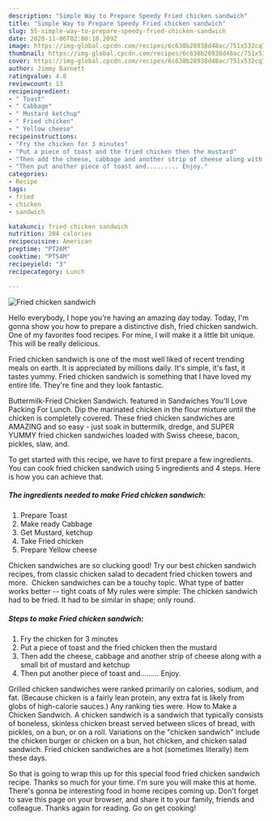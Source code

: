 ```yaml
---
description: "Simple Way to Prepare Speedy Fried chicken sandwich"
title: "Simple Way to Prepare Speedy Fried chicken sandwich"
slug: 55-simple-way-to-prepare-speedy-fried-chicken-sandwich
date: 2020-11-06T02:00:10.209Z
image: https://img-global.cpcdn.com/recipes/6c638b28938d48ac/751x532cq70/fried-chicken-sandwich-recipe-main-photo.jpg
thumbnail: https://img-global.cpcdn.com/recipes/6c638b28938d48ac/751x532cq70/fried-chicken-sandwich-recipe-main-photo.jpg
cover: https://img-global.cpcdn.com/recipes/6c638b28938d48ac/751x532cq70/fried-chicken-sandwich-recipe-main-photo.jpg
author: Jimmy Barnett
ratingvalue: 4.8
reviewcount: 13
recipeingredient:
- " Toast"
- " Cabbage"
- " Mustard ketchup"
- " Fried chicken"
- " Yellow cheese"
recipeinstructions:
- "Fry the chicken for 3 minutes"
- "Put a piece of toast and the fried chicken then the mustard"
- "Then add the cheese, cabbage and another strip of cheese along with a small bit of mustard and ketchup"
- "Then put another piece of toast and......... Enjoy."
categories:
- Recipe
tags:
- fried
- chicken
- sandwich

katakunci: fried chicken sandwich 
nutrition: 204 calories
recipecuisine: American
preptime: "PT26M"
cooktime: "PT54M"
recipeyield: "3"
recipecategory: Lunch

---
```



![Fried chicken sandwich](https://img-global.cpcdn.com/recipes/6c638b28938d48ac/751x532cq70/fried-chicken-sandwich-recipe-main-photo.jpg)

Hello everybody, I hope you're having an amazing day today. Today, I'm gonna show you how to prepare a distinctive dish, fried chicken sandwich. One of my favorites food recipes. For mine, I will make it a little bit unique. This will be really delicious.

Fried chicken sandwich is one of the most well liked of recent trending meals on earth. It is appreciated by millions daily. It's simple, it's fast, it tastes yummy. Fried chicken sandwich is something that I have loved my entire life. They're fine and they look fantastic.

Buttermilk-Fried Chicken Sandwich. featured in Sandwiches You&#39;ll Love Packing For Lunch. Dip the marinated chicken in the flour mixture until the chicken is completely covered. These fried chicken sandwiches are AMAZING and so easy - just soak in buttermilk, dredge, and SUPER YUMMY fried chicken sandwiches loaded with Swiss cheese, bacon, pickles, slaw, and.


To get started with this recipe, we have to first prepare a few ingredients. You can cook fried chicken sandwich using 5 ingredients and 4 steps. Here is how you can achieve that.

<!--inarticleads1-->

##### The ingredients needed to make Fried chicken sandwich:

1. Prepare  Toast
1. Make ready  Cabbage
1. Get  Mustard, ketchup
1. Take  Fried chicken
1. Prepare  Yellow cheese


Chicken sandwiches are so clucking good! Try our best chicken sandwich recipes, from classic chicken salad to decadent fried chicken towers and more. ‌ Chicken sandwiches can be a touchy topic. What type of batter works better -- tight coats of My rules were simple: The chicken sandwich had to be fried. It had to be similar in shape; only round. 

<!--inarticleads2-->

##### Steps to make Fried chicken sandwich:

1. Fry the chicken for 3 minutes
1. Put a piece of toast and the fried chicken then the mustard
1. Then add the cheese, cabbage and another strip of cheese along with a small bit of mustard and ketchup
1. Then put another piece of toast and......... Enjoy.


Grilled chicken sandwiches were ranked primarily on calories, sodium, and fat. (Because chicken is a fairly lean protein, any extra fat is likely from globs of high-calorie sauces.) Any ranking ties were. How to Make a Chicken Sandwich. A chicken sandwich is a sandwich that typically consists of boneless, skinless chicken breast served between slices of bread, with pickles, on a bun, or on a roll. Variations on the &#34;chicken sandwich&#34; include the chicken burger or chicken on a bun, hot chicken, and chicken salad sandwich. Fried chicken sandwiches are a hot (sometimes literally) item these days. 

So that is going to wrap this up for this special food fried chicken sandwich recipe. Thanks so much for your time. I'm sure you will make this at home. There's gonna be interesting food in home recipes coming up. Don't forget to save this page on your browser, and share it to your family, friends and colleague. Thanks again for reading. Go on get cooking!

